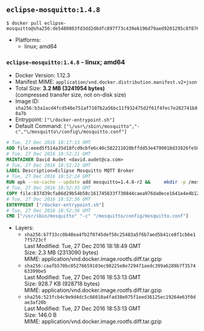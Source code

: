 ## `eclipse-mosquitto:1.4.8`

```console
$ docker pull eclipse-mosquitto@sha256:de5480803fd3dd2d6dfc897f73c439e6196d79aed9201295c8f8763a8c7c8113
```

-	Platforms:
	-	linux; amd64

### `eclipse-mosquitto:1.4.8` - linux; amd64

-	Docker Version: 1.12.3
-	Manifest MIME: `application/vnd.docker.distribution.manifest.v2+json`
-	Total Size: **3.2 MB (3241954 bytes)**  
	(compressed transfer size, not on-disk size)
-	Image ID: `sha256:b3a1acd4fcd548e751af7107b2a56bc11f932475d2f61f4fec7e282741b88a7b`
-	Entrypoint: `["\/docker-entrypoint.sh"]`
-	Default Command: `["\/usr\/sbin\/mosquitto","-c","\/mosquitto\/config\/mosquitto.conf"]`

```dockerfile
# Tue, 27 Dec 2016 18:17:13 GMT
ADD file:eeed5f514a35d18fcd9cbfe6c40c582211020bffdd53e4799018d33826fe5067 in / 
# Tue, 27 Dec 2016 18:52:21 GMT
MAINTAINER David Audet <david.audet@ca.com>
# Tue, 27 Dec 2016 18:52:22 GMT
LABEL Description=Eclipse Mosquitto MQTT Broker
# Tue, 27 Dec 2016 18:52:24 GMT
RUN apk --no-cache --update add mosquitto=1.4.8-r2 &&     mkdir -p /mosquitto/config /mosquitto/data /mosquitto/log &&     cp /etc/mosquitto/mosquitto.conf /mosquitto/config &&     chown -R mosquitto:mosquitto /mosquitto
# Tue, 27 Dec 2016 18:52:35 GMT
COPY file:837d39cfa86d29b54b50c161745633f730844caea976da0ece1641e4e4b122aa in / 
# Tue, 27 Dec 2016 18:52:36 GMT
ENTRYPOINT ["/docker-entrypoint.sh"]
# Tue, 27 Dec 2016 18:52:36 GMT
CMD ["/usr/sbin/mosquitto" "-c" "/mosquitto/config/mosquitto.conf"]
```

-	Layers:
	-	`sha256:b7f33cc0b48ea4fb2f0745def58c25483a5f6b7aed5b41ce8f1cb6e17f5723cf`  
		Last Modified: Tue, 27 Dec 2016 18:18:49 GMT  
		Size: 2.3 MB (2313090 bytes)  
		MIME: application/vnd.docker.image.rootfs.diff.tar.gzip
	-	`sha256:caafb570bc05276659103ec98225e8e729471aedc399a6289b7f357463399be5`  
		Last Modified: Tue, 27 Dec 2016 18:53:13 GMT  
		Size: 928.7 KB (928718 bytes)  
		MIME: application/vnd.docker.image.rootfs.diff.tar.gzip
	-	`sha256:523fcb4c9e9d4dc5c66010a4fad38e075f1eed36125ec19264e63f0dae3af20b`  
		Last Modified: Tue, 27 Dec 2016 18:53:13 GMT  
		Size: 146.0 B  
		MIME: application/vnd.docker.image.rootfs.diff.tar.gzip
